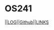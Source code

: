 # OS241
||[LOG](https://github.com/LesmanaArya/os241/blob/master/TXT/mylog.txt)||[Github](https://github.com/LesmanaArya/os241)||[LINKS](https://github.com/LesmanaArya/os241/blob/master/links.md)

